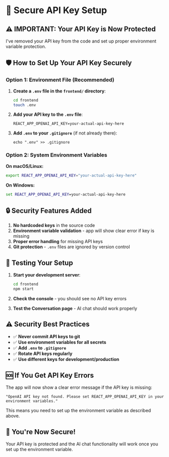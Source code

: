 # 🔐 Secure API Key Setup

## ⚠️ IMPORTANT: Your API Key is Now Protected

I've removed your API key from the code and set up proper environment variable protection.

## 🛡️ How to Set Up Your API Key Securely

### Option 1: Environment File (Recommended)

1. **Create a `.env` file in the `frontend/` directory**:
   ```bash
   cd frontend
   touch .env
   ```

2. **Add your API key to the `.env` file**:
   ```
   REACT_APP_OPENAI_API_KEY=your-actual-api-key-here
   ```

3. **Add `.env` to your `.gitignore`** (if not already there):
   ```
   echo ".env" >> .gitignore
   ```

### Option 2: System Environment Variables

**On macOS/Linux:**
```bash
export REACT_APP_OPENAI_API_KEY="your-actual-api-key-here"
```

**On Windows:**
```cmd
set REACT_APP_OPENAI_API_KEY=your-actual-api-key-here
```

## 🔒 Security Features Added

1. **No hardcoded keys** in the source code
2. **Environment variable validation** - app will show clear error if key is missing
3. **Proper error handling** for missing API keys
4. **Git protection** - `.env` files are ignored by version control

## 🚀 Testing Your Setup

1. **Start your development server**:
   ```bash
   cd frontend
   npm start
   ```

2. **Check the console** - you should see no API key errors
3. **Test the Conversation page** - AI chat should work properly

## ⚠️ Security Best Practices

- ✅ **Never commit API keys to git**
- ✅ **Use environment variables for all secrets**
- ✅ **Add `.env` to `.gitignore`**
- ✅ **Rotate API keys regularly**
- ✅ **Use different keys for development/production**

## 🆘 If You Get API Key Errors

The app will now show a clear error message if the API key is missing:
```
"OpenAI API key not found. Please set REACT_APP_OPENAI_API_KEY in your environment variables."
```

This means you need to set up the environment variable as described above.

## 🎉 You're Now Secure!

Your API key is protected and the AI chat functionality will work once you set up the environment variable.
